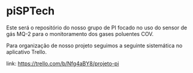 # piSPTech

Este será o repositório do nosso grupo de PI focado no uso do sensor de gás MQ-2 para o monitoramento dos gases poluentes COV.

Para organização de nosso projeto seguimos a seguinte sistemática no aplicativo Trello.

link: https://trello.com/b/Nfg4aBY8/projeto-pi
